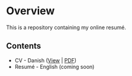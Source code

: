 # Overview

This is a repository containing my online resumé.

## Contents

- CV - Danish ([View](CV_danish.md) | [PDF](CV_danish.pdf))
- Resumé - English (coming soon)